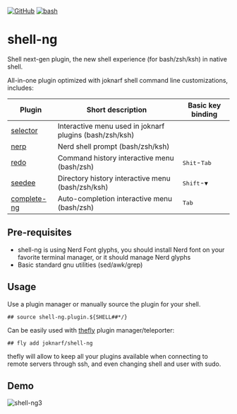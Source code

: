 [![GitHub](https://img.shields.io/badge/GitHub-joknarf%2Fshell--ng-black?logo=github)](https://github.com/joknarf/shell-ng)
[![bash](https://img.shields.io/badge/shell-bash%20|%20zsh%20|%20(ksh)%20-blue.svg)]()

# shell-ng
Shell next-gen plugin, the new shell experience (for bash/zsh/ksh) in native shell.

All-in-one plugin optimized with joknarf shell command line customizations, includes:

| Plugin                                                | Short description                                       | Basic key binding                     |
|-------------------------------------------------------|---------------------------------------------------------|---------------------------------------|
| [selector](https://github.com/joknarf/selector)       | Interactive menu used in joknarf plugins (bash/zsh/ksh) |                                       |
| [nerp](https://github.com/joknarf/nerdp)              | Nerd shell prompt (bash/zsh/ksh)                        |                                       |
| [redo](https://github.com/joknarf/redo)               | Command history interactive menu (bash/zsh)             | <kbd>Shit</kbd>-<kbd>Tab</kbd>        |
| [seedee](https://github.com/joknarf/seedee)           | Directory history interactive menu (bash/zsh/ksh)       | <kbd>Shift</kbd>-<kbd>▼</kbd> |
| [complete-ng](https://github.com/joknarf/complete-ng) | Auto-completion interactive menu (bash/zsh)             | <kbd>Tab</kbd>                        |

## Pre-requisites
* shell-ng is using Nerd Font glyphs, you should install Nerd font on your favorite terminal manager, or it should manage Nerd glyphs
* Basic standard gnu utilities (sed/awk/grep)

## Usage
Use a plugin manager or manually source the plugin for your shell.
```
## source shell-ng.plugin.${SHELL##*/}
```

Can be easily used with [thefly](https://github.com/joknarf/thefly) plugin manager/teleporter:
```
## fly add joknarf/shell-ng
```
thefly will allow to keep all your plugins available when connecting to remote servers through ssh, and even changing shell and user with sudo.

## Demo

![shell-ng3](https://github.com/user-attachments/assets/431d6d71-0d0a-4fbc-bcb8-738cb1832880)
